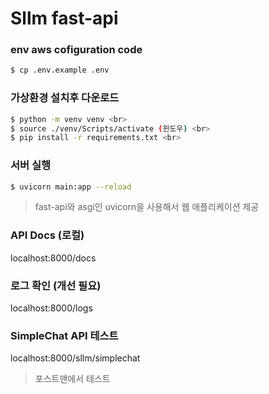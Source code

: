 # Sllm fast-api

### env aws cofiguration code

```bash
$ cp .env.example .env
```

### 가상환경 설치후 다운로드

```bash
$ python -m venv venv <br>
$ source ./venv/Scripts/activate (윈도우) <br>
$ pip install -r requirements.txt <br>
```

### 서버 실행

```bash
$ uvicorn main:app --reload
```

> fast-api와 asgi인 uvicorn을 사용해서 웹 애플리케이션 제공

### API Docs (로컬)

localhost:8000/docs

### 로그 확인 (개선 필요)

localhost:8000/logs

### SimpleChat API 테스트

localhost:8000/sllm/simplechat

> 포스트맨에서 테스트
